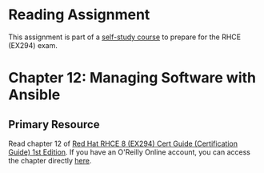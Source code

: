 # Reading Assignment
This assignment is part of a [self-study course](../README.md) to prepare for the RHCE (EX294) exam.
# Chapter 12: Managing Software with Ansible

## Primary Resource
Read chapter 12 of [Red Hat RHCE 8 (EX294) Cert Guide (Certification Guide) 1st Edition](https://www.amazon.com/RHCE-EX294-Cert-Guide-Certification/dp/0136872433).  If you have an O'Reilly Online account, you can access the chapter directly [here](https://learning.oreilly.com/library/view/Red+Hat+RHCE+8+(EX294)+Cert+Guide/9780136872481/ch12.html#ch12).
